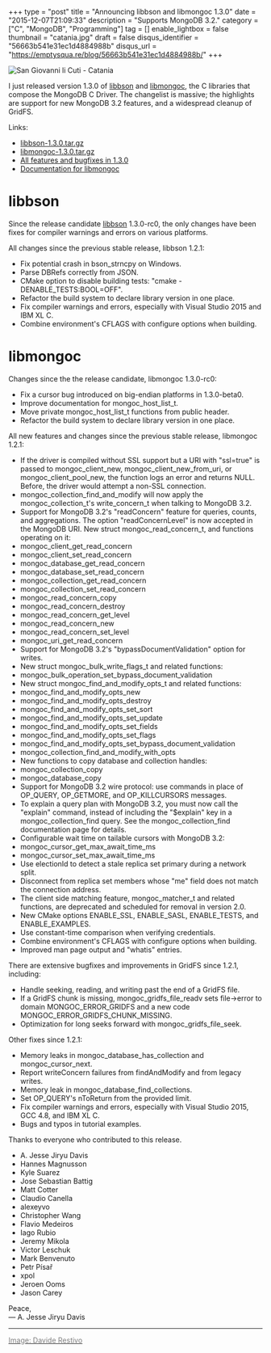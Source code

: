 +++
type = "post"
title = "Announcing libbson and libmongoc 1.3.0"
date = "2015-12-07T21:09:33"
description = "Supports MongoDB 3.2."
category = ["C", "MongoDB", "Programming"]
tag = []
enable_lightbox = false
thumbnail = "catania.jpg"
draft = false
disqus_identifier = "56663b541e31ec1d4884988b"
disqus_url = "https://emptysqua.re/blog/56663b541e31ec1d4884988b/"
+++

<p><img style="display:block; margin-left:auto; margin-right:auto;" src="catania.jpg" alt="San Giovanni li Cuti - Catania" title="San Giovanni li Cuti - Catania" /></p>
<p>I just released version 1.3.0 of <a href="http://mongoc.org/libbson/current/">libbson</a> and <a href="http://mongoc.org/libmongoc/current/">libmongoc</a>, the C libraries that compose the MongoDB C Driver. The changelist is massive; the highlights are support for new MongoDB 3.2 features, and a widespread cleanup of GridFS.</p>
<p>Links:</p>
<ul>
<li><a href="https://github.com/mongodb/libbson/releases/download/1.3.0/libbson-1.3.0.tar.gz">libbson-1.3.0.tar.gz</a></li>
<li><a href="https://github.com/mongodb/mongo-c-driver/releases/download/1.3.0/mongo-c-driver-1.3.0.tar.gz">libmongoc-1.3.0.tar.gz</a></li>
<li><a href="https://jira.mongodb.org/issues/?filter=18525">All features and bugfixes in 1.3.0</a></li>
<li><a href="http://mongoc.org/libmongoc/current/">Documentation for libmongoc</a></li>
</ul>
<h1 id="libbson">libbson</h1>
<p>Since the release candidate <a href="http://mongoc.org/libbson/current/">libbson</a> 1.3.0-rc0, the only changes have been fixes for compiler warnings and errors on various platforms.</p>
<p>All changes since the previous stable release, libbson 1.2.1:</p>
<ul>
<li>Fix potential crash in bson_strncpy on Windows.</li>
<li>Parse DBRefs correctly from JSON.</li>
<li>CMake option to disable building tests: "cmake -DENABLE_TESTS:BOOL=OFF".</li>
<li>Refactor the build system to declare library version in one place.</li>
<li>Fix compiler warnings and errors, especially with Visual Studio 2015
    and IBM XL C.</li>
<li>Combine environment's CFLAGS with configure options when building.</li>
</ul>
<h1 id="libmongoc">libmongoc</h1>
<p>Changes since the the release candidate, libmongoc 1.3.0-rc0:</p>
<ul>
<li>Fix a cursor bug introduced on big-endian platforms in 1.3.0-beta0.</li>
<li>Improve documentation for mongoc_host_list_t.</li>
<li>Move private mongoc_host_list_t functions from public header.</li>
<li>Refactor the build system to declare library version in one place.</li>
</ul>
<p>All new features and changes since the previous stable release, libmongoc 1.2.1:</p>
<ul>
<li>If the driver is compiled without SSL support but a URI with "ssl=true"
    is passed to mongoc_client_new, mongoc_client_new_from_uri, or
    mongoc_client_pool_new, the function logs an error and returns NULL. Before,
    the driver would attempt a non-SSL connection.</li>
<li>mongoc_collection_find_and_modify will now apply the mongoc_collection_t's
    write_concern_t when talking to MongoDB 3.2.</li>
<li>Support for MongoDB 3.2's "readConcern" feature for queries, counts, and
    aggregations. The option "readConcernLevel" is now accepted in the MongoDB
    URI. New struct mongoc_read_concern_t, and functions operating on it:</li>
<li>mongoc_client_get_read_concern</li>
<li>mongoc_client_set_read_concern</li>
<li>mongoc_database_get_read_concern</li>
<li>mongoc_database_set_read_concern</li>
<li>mongoc_collection_get_read_concern</li>
<li>mongoc_collection_set_read_concern</li>
<li>mongoc_read_concern_copy</li>
<li>mongoc_read_concern_destroy</li>
<li>mongoc_read_concern_get_level</li>
<li>mongoc_read_concern_new</li>
<li>mongoc_read_concern_set_level</li>
<li>mongoc_uri_get_read_concern</li>
<li>Support for MongoDB 3.2's "bypassDocumentValidation" option for writes.</li>
<li>New struct mongoc_bulk_write_flags_t and related functions:</li>
<li>mongoc_bulk_operation_set_bypass_document_validation</li>
<li>New struct mongoc_find_and_modify_opts_t and related functions:</li>
<li>mongoc_find_and_modify_opts_new</li>
<li>mongoc_find_and_modify_opts_destroy</li>
<li>mongoc_find_and_modify_opts_set_sort</li>
<li>mongoc_find_and_modify_opts_set_update</li>
<li>mongoc_find_and_modify_opts_set_fields</li>
<li>mongoc_find_and_modify_opts_set_flags</li>
<li>mongoc_find_and_modify_opts_set_bypass_document_validation</li>
<li>mongoc_collection_find_and_modify_with_opts</li>
<li>New functions to copy database and collection handles:</li>
<li>mongoc_collection_copy</li>
<li>mongoc_database_copy</li>
<li>Support for MongoDB 3.2 wire protocol: use commands in place of OP_QUERY,
    OP_GETMORE, and OP_KILLCURSORS messages.</li>
<li>To explain a query plan with MongoDB 3.2, you must now call the "explain"
    command, instead of including the "$explain" key in a mongoc_collection_find
    query. See the mongoc_collection_find documentation page for details.</li>
<li>Configurable wait time on tailable cursors with MongoDB 3.2:</li>
<li>mongoc_cursor_get_max_await_time_ms</li>
<li>mongoc_cursor_set_max_await_time_ms</li>
<li>Use electionId to detect a stale replica set primary during a network split.</li>
<li>Disconnect from replica set members whose "me" field does not match the
    connection address.</li>
<li>The client side matching feature, mongoc_matcher_t and related functions,
    are deprecated and scheduled for removal in version 2.0.</li>
<li>New CMake options ENABLE_SSL, ENABLE_SASL, ENABLE_TESTS, and ENABLE_EXAMPLES.</li>
<li>Use constant-time comparison when verifying credentials.</li>
<li>Combine environment's CFLAGS with configure options when building.</li>
<li>Improved man page output and "whatis" entries.</li>
</ul>
<p>There are extensive bugfixes and improvements in GridFS since 1.2.1, including:</p>
<ul>
<li>Handle seeking, reading, and writing past the end of a GridFS file.</li>
<li>If a GridFS chunk is missing, mongoc_gridfs_file_readv sets file-&gt;error to
    domain MONGOC_ERROR_GRIDFS and a new code MONGOC_ERROR_GRIDFS_CHUNK_MISSING.</li>
<li>Optimization for long seeks forward with mongoc_gridfs_file_seek.</li>
</ul>
<p>Other fixes since 1.2.1:</p>
<ul>
<li>Memory leaks in mongoc_database_has_collection and mongoc_cursor_next.</li>
<li>Report writeConcern failures from findAndModify and from legacy writes.</li>
<li>Memory leak in mongoc_database_find_collections.</li>
<li>Set OP_QUERY's nToReturn from the provided limit.</li>
<li>Fix compiler warnings and errors, especially with Visual Studio 2015,
    GCC 4.8, and IBM XL C.</li>
<li>Bugs and typos in tutorial examples.</li>
</ul>
<p>Thanks to everyone who contributed to this release.</p>
<ul>
<li>A. Jesse Jiryu Davis</li>
<li>Hannes Magnusson</li>
<li>Kyle Suarez</li>
<li>Jose Sebastian Battig</li>
<li>Matt Cotter</li>
<li>Claudio Canella</li>
<li>alexeyvo</li>
<li>Christopher Wang</li>
<li>Flavio Medeiros</li>
<li>Iago Rubio</li>
<li>Jeremy Mikola</li>
<li>Victor Leschuk</li>
<li>Mark Benvenuto</li>
<li>Petr P&iacute;sa&#345;</li>
<li>xpol</li>
<li>Jeroen Ooms</li>
<li>Jason Carey</li>
</ul>
<p>Peace,<br />
 &mdash; A. Jesse Jiryu Davis</p>
<hr />
<p><a href="https://www.flickr.com/photos/somemixedstuff/517880144/"><span style="color:gray">Image: Davide Restivo</span></a></p>
